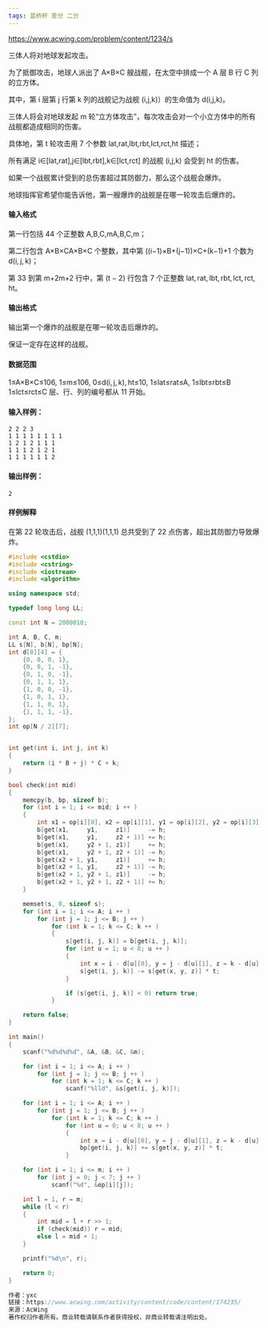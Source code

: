 ```yaml
---
tags: 蓝桥杯 差分 二分
---
```




https://www.acwing.com/problem/content/1234/s



三体人将对地球发起攻击。

为了抵御攻击，地球人派出了 A×B×C 艘战舰，在太空中排成一个 A 层 B 行 C 列的立方体。

其中，第 i 层第 j 行第 k 列的战舰记为战舰 (i,j,k)）的生命值为 d(i,j,k)。

三体人将会对地球发起 m 轮“立方体攻击”，每次攻击会对一个小立方体中的所有战舰都造成相同的伤害。

具体地，第 t 轮攻击用 7 个参数 lat,rat,lbt,rbt,lct,rct,ht 描述；

所有满足 i∈[lat,rat],j∈[lbt,rbt],k∈[lct,rct] 的战舰 (i,j,k) 会受到 ht 的伤害。

如果一个战舰累计受到的总伤害超过其防御力，那么这个战舰会爆炸。

地球指挥官希望你能告诉他，第一艘爆炸的战舰是在哪一轮攻击后爆炸的。

#### 输入格式

第一行包括 44 个正整数 A,B,C,mA,B,C,m；

第二行包含 A×B×CA×B×C 个整数，其中第 ((i−1)×B+(j−1))×C+(k−1)+1 个数为 d(i, j, k)；

第 33 到第 m+2m+2 行中，第 (t − 2) 行包含 7 个正整数 lat, rat, lbt, rbt, lct, rct, ht。

#### 输出格式

输出第一个爆炸的战舰是在哪一轮攻击后爆炸的。

保证一定存在这样的战舰。

#### 数据范围

1≤A×B×C≤106,
1≤m≤106,
0≤d(i, j, k), ht≤10,
1≤lat≤rat≤A,
1≤lbt≤rbt≤B
1≤lct≤rct≤C
层、行、列的编号都从 11 开始。

#### 输入样例：

```
2 2 2 3
1 1 1 1 1 1 1 1
1 2 1 2 1 1 1
1 1 1 2 1 2 1
1 1 1 1 1 1 2
```

#### 输出样例：

```
2
```

#### 样例解释

在第 22 轮攻击后，战舰 (1,1,1)(1,1,1) 总共受到了 22 点伤害，超出其防御力导致爆炸。



```cpp
#include <cstdio>
#include <cstring>
#include <iostream>
#include <algorithm>

using namespace std;

typedef long long LL;

const int N = 2000010;

int A, B, C, m;
LL s[N], b[N], bp[N];
int d[8][4] = {
    {0, 0, 0, 1},
    {0, 0, 1, -1},
    {0, 1, 0, -1},
    {0, 1, 1, 1},
    {1, 0, 0, -1},
    {1, 0, 1, 1},
    {1, 1, 0, 1},
    {1, 1, 1, -1},
};
int op[N / 2][7];


int get(int i, int j, int k)
{
    return (i * B + j) * C + k;
}

bool check(int mid)
{
    memcpy(b, bp, sizeof b);
    for (int i = 1; i <= mid; i ++ )
    {
        int x1 = op[i][0], x2 = op[i][1], y1 = op[i][2], y2 = op[i][3], z1 = op[i][4], z2 = op[i][5], h = op[i][6];
        b[get(x1,     y1,     z1)]     -= h;
        b[get(x1,     y1,     z2 + 1)] += h;
        b[get(x1,     y2 + 1, z1)]     += h;
        b[get(x1,     y2 + 1, z2 + 1)] -= h;
        b[get(x2 + 1, y1,     z1)]     += h;
        b[get(x2 + 1, y1,     z2 + 1)] -= h;
        b[get(x2 + 1, y2 + 1, z1)]     -= h;
        b[get(x2 + 1, y2 + 1, z2 + 1)] += h;
    }

    memset(s, 0, sizeof s);
    for (int i = 1; i <= A; i ++ )
        for (int j = 1; j <= B; j ++ )
            for (int k = 1; k <= C; k ++ )
            {
                s[get(i, j, k)] = b[get(i, j, k)];
                for (int u = 1; u < 8; u ++ )
                {
                    int x = i - d[u][0], y = j - d[u][1], z = k - d[u][2], t = d[u][3];
                    s[get(i, j, k)] -= s[get(x, y, z)] * t;
                }

                if (s[get(i, j, k)] < 0) return true;
            }

    return false;
}

int main()
{
    scanf("%d%d%d%d", &A, &B, &C, &m);

    for (int i = 1; i <= A; i ++ )
        for (int j = 1; j <= B; j ++ )
            for (int k = 1; k <= C; k ++ )
                scanf("%lld", &s[get(i, j, k)]);

    for (int i = 1; i <= A; i ++ )
        for (int j = 1; j <= B; j ++ )
            for (int k = 1; k <= C; k ++ )
                for (int u = 0; u < 8; u ++ )
                {
                    int x = i - d[u][0], y = j - d[u][1], z = k - d[u][2], t = d[u][3];
                    bp[get(i, j, k)] += s[get(x, y, z)] * t;
                }

    for (int i = 1; i <= m; i ++ )
        for (int j = 0; j < 7; j ++ )
            scanf("%d", &op[i][j]);

    int l = 1, r = m;
    while (l < r)
    {
        int mid = l + r >> 1;
        if (check(mid)) r = mid;
        else l = mid + 1;
    }

    printf("%d\n", r);

    return 0;
}

作者：yxc
链接：https://www.acwing.com/activity/content/code/content/174235/
来源：AcWing
著作权归作者所有。商业转载请联系作者获得授权，非商业转载请注明出处。
```


